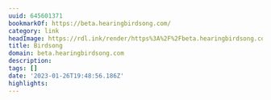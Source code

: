 ```yaml
---
uuid: 645601371
bookmarkOf: https://beta.hearingbirdsong.com/
category: link
headImage: https://rdl.ink/render/https%3A%2F%2Fbeta.hearingbirdsong.com%2F
title: Birdsong
domain: beta.hearingbirdsong.com
description:
tags: []
date: '2023-01-26T19:48:56.186Z'
highlights:
---
```



